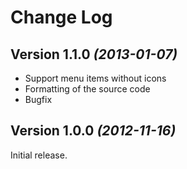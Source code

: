 Change Log
==========

Version 1.1.0 *(2013-01-07)*
----------------------------

 * Support menu items without icons
 * Formatting of the source code
 * Bugfix


Version 1.0.0 *(2012-11-16)*
--------------------------

Initial release.
